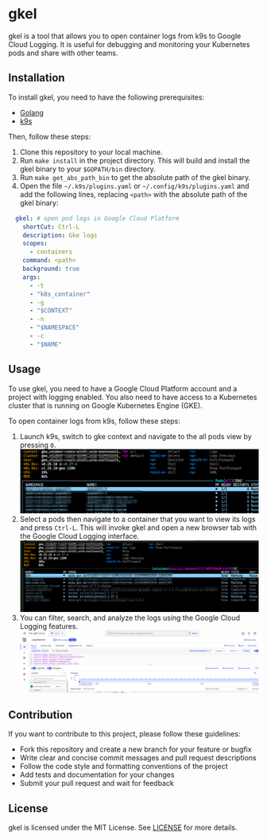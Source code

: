 # gkel
gkel is a tool that allows you to open container logs from k9s to Google Cloud Logging. It is useful for debugging and monitoring your Kubernetes pods and share with other teams.

## Installation
To install gkel, you need to have the following prerequisites:

- [Golang](https://golang.org/)
- [k9s](https://k9scli.io/)

Then, follow these steps:

1. Clone this repository to your local machine.
2. Run `make install` in the project directory. This will build and install the gkel binary to your `$GOPATH/bin` directory.
3. Run `make get_abs_path_bin` to get the absolute path of the gkel binary.
4. Open the file `~/.k9s/plugins.yaml` or `~/.config/k9s/plugins.yaml` and add the following lines, replacing `<path>` with the absolute path of the gkel binary:


```yaml
  gkel: # open pod logs in Google Cloud Platform
    shortCut: Ctrl-L
    description: Gke logs
    scopes:
      - containers
    command: <path>
    background: true
    args:
      - -t
      - "k8s_container"
      - -g
      - "$CONTEXT"
      - -n
      - "$NAMESPACE"
      - -c
      - "$NAME"
```

## Usage
To use gkel, you need to have a Google Cloud Platform account and a project with logging enabled. You also need to have access to a Kubernetes cluster that is running on Google Kubernetes Engine (GKE).

To open container logs from k9s, follow these steps:

1. Launch k9s, switch to gke context and navigate to the all pods view by pressing `0`.
   ![](./assets/pods-view.png)
2. Select a pods then navigate to a container that you want to view its logs and press `Ctrl-L`. This will invoke gkel and open a new browser tab with the Google Cloud Logging interface.
   ![](./assets/container-views.png)
3. You can filter, search, and analyze the logs using the Google Cloud Logging features.
   ![](./assets/gcloud-logs.png)


## Contribution
If you want to contribute to this project, please follow these guidelines:
- Fork this repository and create a new branch for your feature or bugfix
- Write clear and concise commit messages and pull request descriptions
- Follow the code style and formatting conventions of the project
- Add tests and documentation for your changes
- Submit your pull request and wait for feedback

## License
gkel is licensed under the MIT License. See [LICENSE](LICENSE) for more details.